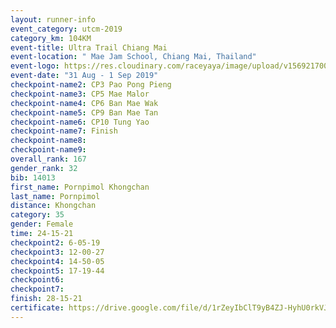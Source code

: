 ```yaml
---
layout: runner-info 
event_category: utcm-2019 
category_km: 104KM 
event-title: Ultra Trail Chiang Mai 
event-location: " Mae Jam School, Chiang Mai, Thailand" 
event-logo: https://res.cloudinary.com/raceyaya/image/upload/v1569217001/logo/ultra-trail-chiangmai_ay7efp.jpg 
event-date: "31 Aug - 1 Sep 2019" 
checkpoint-name2: CP3 Pao Pong Pieng 
checkpoint-name3: CP5 Mae Malor 
checkpoint-name4: CP6 Ban Mae Wak  
checkpoint-name5: CP9 Ban Mae Tan 
checkpoint-name6: CP10 Tung Yao 
checkpoint-name7: Finish 
checkpoint-name8: 
checkpoint-name9: 
overall_rank: 167
gender_rank: 32
bib: 14013
first_name: Pornpimol Khongchan
last_name: Pornpimol
distance: Khongchan
category: 35
gender: Female
time: 24-15-21
checkpoint2: 6-05-19
checkpoint3: 12-00-27
checkpoint4: 14-50-05
checkpoint5: 17-19-44
checkpoint6: 
checkpoint7: 
finish: 28-15-21
certificate: https://drive.google.com/file/d/1rZeyIbClT9yB4ZJ-HyhU0rkVJyDWaW78/view?usp=sharing
---
```

